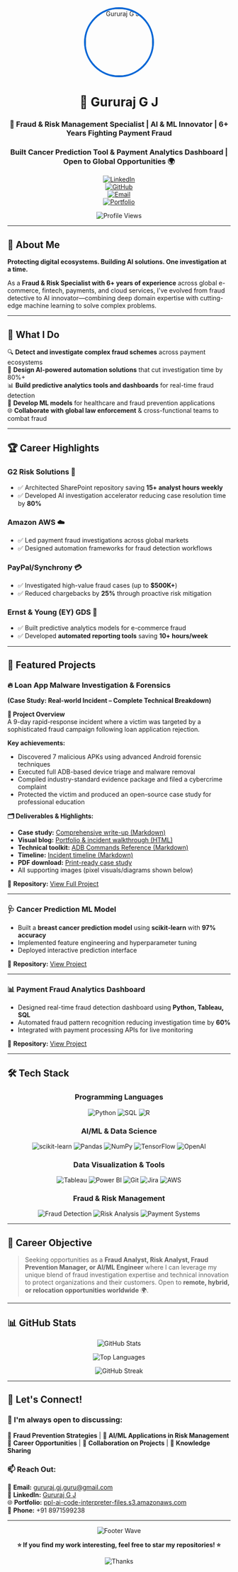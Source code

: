 <div align="center">
  <img src="https://avatars.githubusercontent.com/u/107859449?v=4" width="150" alt="Gururaj G J" style="border-radius: 50%; border: 4px solid #0366d6;"/>
  
  # 👋 Gururaj G J
  
  ### 🚨 Fraud & Risk Management Specialist | AI & ML Innovator | 6+ Years Fighting Payment Fraud
  
  ### Built Cancer Prediction Tool & Payment Analytics Dashboard | Open to Global Opportunities 🌍
  
  [![LinkedIn](https://img.shields.io/badge/LinkedIn-0077B5?style=for-the-badge&logo=linkedin&logoColor=white)](https://www.linkedin.com/in/gururaj-gj-52a062b4)  
[![GitHub](https://img.shields.io/badge/GitHub-100000?style=for-the-badge&logo=github&logoColor=white)](https://github.com/Gururaj-GJ)  
[![Email](https://img.shields.io/badge/Gmail-D14836?style=for-the-badge&logo=gmail&logoColor=white)](mailto:gururaj.gj.guru@gmail.com)  
[![Portfolio](https://img.shields.io/badge/Portfolio-FF5722?style=for-the-badge&logo=todoist&logoColor=white)](https://ppl-ai-code-interpreter-files.s3.amazonaws.com/web/direct-files/ebde67bff69ad28ccc66a675b94c43b4/c063324f-7b77-4db3-93e2-5b84ec5cd21d/index.html)  
  
![Profile Views](https://komarev.com/ghpvc/?username=Gururaj-GJ&style=flat-square&color=blueviolet)
  
</div>

---

## 🎯 About Me

**Protecting digital ecosystems. Building AI solutions. One investigation at a time.**

As a **Fraud & Risk Specialist with 6+ years of experience** across global e-commerce, fintech, payments, and cloud services, I've evolved from fraud detective to AI innovator—combining deep domain expertise with cutting-edge machine learning to solve complex problems.

---

## 💼 What I Do

🔍 **Detect and investigate complex fraud schemes** across payment ecosystems  
🤖 **Design AI-powered automation solutions** that cut investigation time by 80%+  
📊 **Build predictive analytics tools and dashboards** for real-time fraud detection  
🧠 **Develop ML models** for healthcare and fraud prevention applications  
🌐 **Collaborate with global law enforcement** & cross-functional teams to combat fraud

---

## 🏆 Career Highlights

### **G2 Risk Solutions** 🎯
- ✅ Architected SharePoint repository saving **15+ analyst hours weekly**  
- ✅ Developed AI investigation accelerator reducing case resolution time by **80%**

### **Amazon AWS** ☁️
- ✅ Led payment fraud investigations across global markets  
- ✅ Designed automation frameworks for fraud detection workflows

### **PayPal/Synchrony** 💳
- ✅ Investigated high-value fraud cases (up to **$500K+**)  
- ✅ Reduced chargebacks by **25%** through proactive risk mitigation

### **Ernst & Young (EY) GDS** 🏢
- ✅ Built predictive analytics models for e-commerce fraud  
- ✅ Developed **automated reporting tools** saving **10+ hours/week**

---

## 🚀 Featured Projects

### 🔥 **Loan App Malware Investigation & Forensics**
**(Case Study: Real-world Incident – Complete Technical Breakdown)**

**🌟 Project Overview**  
A 9-day rapid-response incident where a victim was targeted by a sophisticated fraud campaign following loan application rejection.

**Key achievements:**
- Discovered 7 malicious APKs using advanced Android forensic techniques
- Executed full ADB-based device triage and malware removal
- Compiled industry-standard evidence package and filed a cybercrime complaint
- Protected the victim and produced an open-source case study for professional education

**🗂️ Deliverables & Highlights:**
- **Case study:** [Comprehensive write-up (Markdown)](https://github.com/Gururaj-GJ/loan-app-malware-investigation/blob/main/CASE_STUDY_Privacy.md)
- **Visual blog:** [Portfolio & incident walkthrough (HTML)](https://github.com/Gururaj-GJ/loan-app-malware-investigation/blob/main/Loan-App-Malware-Blog-With-Images.html)
- **Technical toolkit:** [ADB Commands Reference (Markdown)](https://github.com/Gururaj-GJ/loan-app-malware-investigation/blob/main/ADB_COMMANDS.md)
- **Timeline:** [Incident timeline (Markdown)](https://github.com/Gururaj-GJ/loan-app-malware-investigation/blob/main/TIMELINE.md)
- **PDF download:** [Print-ready case study](https://github.com/Gururaj-GJ/loan-app-malware-investigation/blob/main/Fraud-Case-Study-PDF.html)
- All supporting images (pixel visuals/diagrams shown below)

🔗 **Repository:** [View Full Project](https://github.com/Gururaj-GJ/loan-app-malware-investigation)

---

### 🩺 **Cancer Prediction ML Model**
- Built a **breast cancer prediction model** using **scikit-learn** with **97% accuracy**  
- Implemented feature engineering and hyperparameter tuning  
- Deployed interactive prediction interface

🔗 **Repository:** [View Project](https://github.com/Gururaj-GJ/Cancer-Prediction)

---

### 📊 **Payment Fraud Analytics Dashboard**
- Designed real-time fraud detection dashboard using **Python, Tableau, SQL**  
- Automated fraud pattern recognition reducing investigation time by **60%**  
- Integrated with payment processing APIs for live monitoring

🔗 **Repository:** [View Project](https://github.com/Gururaj-GJ/Payment-Fraud-Dashboard)

---

## 🛠️ Tech Stack

<div align="center">

### **Programming Languages**

![Python](https://img.shields.io/badge/Python-3776AB?style=for-the-badge&logo=python&logoColor=white)
![SQL](https://img.shields.io/badge/SQL-4479A1?style=for-the-badge&logo=postgresql&logoColor=white)
![R](https://img.shields.io/badge/R-276DC3?style=for-the-badge&logo=r&logoColor=white)

### **AI/ML & Data Science**

![scikit-learn](https://img.shields.io/badge/scikit--learn-F7931E?style=for-the-badge&logo=scikit-learn&logoColor=white)
![Pandas](https://img.shields.io/badge/Pandas-150458?style=for-the-badge&logo=pandas&logoColor=white)
![NumPy](https://img.shields.io/badge/NumPy-013243?style=for-the-badge&logo=numpy&logoColor=white)
![TensorFlow](https://img.shields.io/badge/TensorFlow-FF6F00?style=for-the-badge&logo=tensorflow&logoColor=white)
![OpenAI](https://img.shields.io/badge/OpenAI-412991?style=for-the-badge&logo=openai&logoColor=white)

### **Data Visualization & Tools**

![Tableau](https://img.shields.io/badge/Tableau-E97627?style=for-the-badge&logo=tableau&logoColor=white)
![Power BI](https://img.shields.io/badge/Power_BI-F2C811?style=for-the-badge&logo=powerbi&logoColor=black)
![Git](https://img.shields.io/badge/Git-F05032?style=for-the-badge&logo=git&logoColor=white)
![Jira](https://img.shields.io/badge/Jira-0052CC?style=for-the-badge&logo=jira&logoColor=white)
![AWS](https://img.shields.io/badge/AWS-232F3E?style=for-the-badge&logo=amazon-aws&logoColor=white)

### **Fraud & Risk Management**

![Fraud Detection](https://img.shields.io/badge/Fraud_Detection-DC143C?style=for-the-badge&logo=shield&logoColor=white)
![Risk Analysis](https://img.shields.io/badge/Risk_Analysis-FF6347?style=for-the-badge&logo=security&logoColor=white)
![Payment Systems](https://img.shields.io/badge/Payment_Systems-4169E1?style=for-the-badge&logo=stripe&logoColor=white)

</div>

---

## 🎯 Career Objective

> Seeking opportunities as a **Fraud Analyst, Risk Analyst, Fraud Prevention Manager, or AI/ML Engineer** where I can leverage my unique blend of fraud investigation expertise and technical innovation to protect organizations and their customers. Open to **remote, hybrid, or relocation opportunities worldwide** 🌍.

---

## 📊 GitHub Stats

<div align="center">

![GitHub Stats](https://github-readme-stats.vercel.app/api?username=Gururaj-GJ&show_icons=true&theme=radical&hide_border=true)

![Top Languages](https://github-readme-stats.vercel.app/api/top-langs/?username=Gururaj-GJ&layout=compact&theme=radical&hide_border=true)

![GitHub Streak](https://github-readme-streak-stats.herokuapp.com/?user=Gururaj-GJ&theme=radical&hide_border=true)

</div>

---

## 🤝 Let's Connect!

### 💬 I'm always open to discussing:

🔹 **Fraud Prevention Strategies** | 🔹 **AI/ML Applications in Risk Management**  
🔹 **Career Opportunities** | 🔹 **Collaboration on Projects** | 🔹 **Knowledge Sharing**

### 📫 Reach Out:

📧 **Email:** [gururaj.gj.guru@gmail.com](mailto:gururaj.gj.guru@gmail.com)  
💼 **LinkedIn:** [Gururaj G J](https://www.linkedin.com/in/gururaj-gj-52a062b4)  
🌐 **Portfolio:** [ppl-ai-code-interpreter-files.s3.amazonaws.com](https://ppl-ai-code-interpreter-files.s3.amazonaws.com/web/direct-files/ebde67bff69ad28ccc66a675b94c43b4/c063324f-7b77-4db3-93e2-5b84ec5cd21d/index.html)  
📱 **Phone:** +91 8971599238

---

<div align="center">

![Footer Wave](https://capsule-render.vercel.app/api?type=waving&color=gradient&height=100&section=footer)

**⭐ If you find my work interesting, feel free to star my repositories! ⭐**

![Thanks](https://img.shields.io/badge/Thanks_for_visiting!-%F0%9F%98%8A-brightgreen?style=for-the-badge)

</div>
